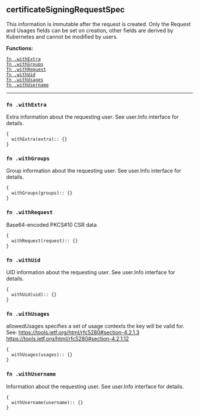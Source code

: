 
## certificateSigningRequestSpec
This information is immutable after the request is created. Only the Request and Usages fields can be set on creation, other fields are derived by Kubernetes and cannot be modified by users.

**Functions:**

[`fn .withExtra`](#fn-withextra)  
[`fn .withGroups`](#fn-withgroups)  
[`fn .withRequest`](#fn-withrequest)  
[`fn .withUid`](#fn-withuid)  
[`fn .withUsages`](#fn-withusages)  
[`fn .withUsername`](#fn-withusername)  

---


### `fn .withExtra`
Extra information about the requesting user. See user.Info interface for details.
```jsonnet
{
  withExtra(extra):: {}
}
```

### `fn .withGroups`
Group information about the requesting user. See user.Info interface for details.
```jsonnet
{
  withGroups(groups):: {}
}
```

### `fn .withRequest`
Base64-encoded PKCS#10 CSR data
```jsonnet
{
  withRequest(request):: {}
}
```

### `fn .withUid`
UID information about the requesting user. See user.Info interface for details.
```jsonnet
{
  withUid(uid):: {}
}
```

### `fn .withUsages`
allowedUsages specifies a set of usage contexts the key will be valid for. See: https://tools.ietf.org/html/rfc5280#section-4.2.1.3
     https://tools.ietf.org/html/rfc5280#section-4.2.1.12
```jsonnet
{
  withUsages(usages):: {}
}
```

### `fn .withUsername`
Information about the requesting user. See user.Info interface for details.
```jsonnet
{
  withUsername(username):: {}
}
```

